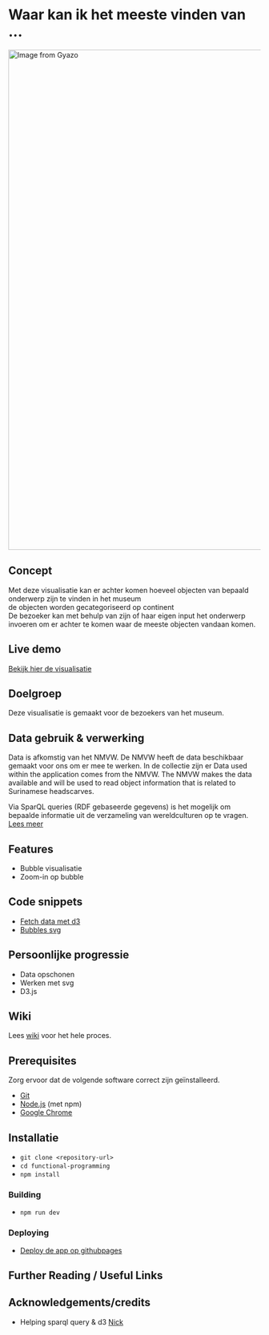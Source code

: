 # Waar kan ik het meeste vinden van ...


<a href="https://gyazo.com/ad38a89d268cb5a20f205c9444fb7dcf"><img src="https://i.gyazo.com/ad38a89d268cb5a20f205c9444fb7dcf.gif" alt="Image from Gyazo" width="1000"/></a>

## Concept
Met deze visualisatie kan er achter komen hoeveel objecten van bepaald onderwerp zijn te vinden in het museum<br>
de objecten worden gecategoriseerd op continent<br>
De bezoeker kan met behulp van zijn of haar eigen input het onderwerp invoeren om er achter te komen waar de meeste 
objecten 
vandaan komen.

## Live demo
[Bekijk hier de visualisatie](https://eyobdejene.github.io/)

## Doelgroep
Deze visualisatie is gemaakt voor de bezoekers van het museum.

## Data gebruik &  verwerking
Data is afkomstig van het NMVW. De NMVW heeft de data beschikbaar gemaakt voor ons om er mee te werken.
In de collectie zijn er 
Data used within the application comes from the NMVW. The NMVW makes the data available and will be used to read 
object information that is related to Surinamese headscarves.

Via SparQL queries (RDF gebaseerde gegevens) is het mogelijk om bepaalde informatie uit de verzameling van 
wereldculturen op te vragen.
[Lees meer](https://github.com/EyobDejene/functional-programming/wiki/Data-query)

## Features
* Bubble visualisatie 
* Zoom-in op bubble


## Code snippets
* [Fetch data met d3](https://github.com/EyobDejene/frontend-applications/wiki/3.0-Code-snippets#how-data-fetch-works)
* [Bubbles svg](https://github.com/EyobDejene/frontend-applications/wiki/3.0-Code-snippets#how-headscarves-get-rendered)

## Persoonlijke progressie

* Data opschonen
* Werken met svg
* D3.js


## Wiki
Lees [wiki](https://github.com/EyobDejene/frontend-applications/wiki) voor het hele proces. 


## Prerequisites
Zorg ervoor dat de volgende software correct zijn geïnstalleerd.

* [Git](https://git-scm.com/)
* [Node.js](https://nodejs.org/) (met npm)
* [Google Chrome](https://google.com/chrome/)

## Installatie
* `git clone <repository-url>`
* `cd functional-programming`
* `npm install`

### Building
* `npm run dev`

### Deploying
* [Deploy de app op githubpages](https://pages.github.com/)

## Further Reading / Useful Links


## Acknowledgements/credits
*  Helping sparql query & d3 [Nick](https://github.com/CountNick)

